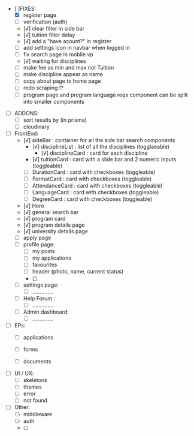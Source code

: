- [ ]FIXES:
  - [x] register page 
  - [ ] verification (auth) 
  - [√] clear filter in side bar 
  - [√] tuition filter delay 
  - [√] add a "have acount?" in register
  - [ ] add settings icon in navbar when logged in
  - [ ] fix search page in mobile vp
  - [√] waiting for disciplines 
  - [ ] make fee as min and max not Tuition
  - [ ] make discipline appear as name
  - [ ] copy about page to home page 
  - [ ] redo scraping !?
  - [ ] program page and program language reqs component can be split into smaller components

- [ ] ADDONS: 
  - [ ] sort results by (in prisma)
  - [ ] cloudinary 

- [ ] FrontEnd:   
  - [√] sideBar : container for all the side bar search components
    - [√] disciplineList : list of all the disciplines (togglaeable)
      - [√] disciplineCard : card for each discipline
    - [√] tuitionCard : card with a slide bar and 2 numeric inputs (toggleable)
    - [ ] DurationCard : card with checkboxes (toggleable)
    - [ ] FormatCard : card with checkboxes (toggleable)
    - [ ] AttendanceCard : card with checkboxes (toggleable)
    - [ ] LanguageCard : card with checkboxes (toggleable)
    - [ ] DegreeCard : card with checkboxes (toggleable)
  - [√] Hero 
  - [√] general search bar
  - [√] program card 
  - [√] program details page
  - [√] university details page
  - [ ] apply page
  - [ ] profile page: 
    - [ ] my posts
    - [ ] my applications 
    - [ ] favourites 
    - [ ] header (photo, name, current status)
    - [ ] 
  - [ ] settings page:
    - [ ] ..............
  - [ ] Help Forum :
    - [ ] ..............
  - [ ] Admin dashboard: 
    - [ ] ..............
  
- [ ] EPs: 
  - [ ] applications
  - [ ] forms 
  - [ ] documents


- [ ] UI / UX:
  - [ ] skeletons 
  - [ ] themes
  - [ ] error 
  - [ ] not found 
  
- [ ] Other: 
  - [ ] middleware 
  - [ ] auth
  - [ ] 


